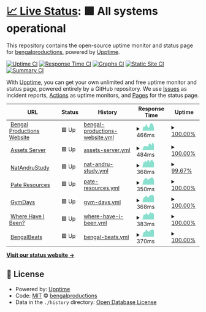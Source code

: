 # [📈 Live Status](https://status.bengal.productions): <!--live status--> **🟩 All systems operational**

This repository contains the open-source uptime monitor and status page for [bengalproductions](https://status.bengal.productions), powered by [Upptime](https://github.com/upptime/upptime).

[![Uptime CI](https://github.com/bengalproductions/statuspage/workflows/Uptime%20CI/badge.svg)](https://github.com/bengalproductions/statuspage/actions?query=workflow%3A%22Uptime+CI%22)
[![Response Time CI](https://github.com/bengalproductions/statuspage/workflows/Response%20Time%20CI/badge.svg)](https://github.com/bengalproductions/statuspage/actions?query=workflow%3A%22Response+Time+CI%22)
[![Graphs CI](https://github.com/bengalproductions/statuspage/workflows/Graphs%20CI/badge.svg)](https://github.com/bengalproductions/statuspage/actions?query=workflow%3A%22Graphs+CI%22)
[![Static Site CI](https://github.com/bengalproductions/statuspage/workflows/Static%20Site%20CI/badge.svg)](https://github.com/bengalproductions/statuspage/actions?query=workflow%3A%22Static+Site+CI%22)
[![Summary CI](https://github.com/bengalproductions/statuspage/workflows/Summary%20CI/badge.svg)](https://github.com/bengalproductions/statuspage/actions?query=workflow%3A%22Summary+CI%22)

With [Upptime](https://upptime.js.org), you can get your own unlimited and free uptime monitor and status page, powered entirely by a GitHub repository. We use [Issues](https://github.com/bengalproductions/statuspage/issues) as incident reports, [Actions](https://github.com/bengalproductions/statuspage/actions) as uptime monitors, and [Pages](https://status.bengal.productions) for the status page.

<!--start: status pages-->
<!-- This summary is generated by Upptime (https://github.com/upptime/upptime) -->
<!-- Do not edit this manually, your changes will be overwritten -->
<!-- prettier-ignore -->
| URL | Status | History | Response Time | Uptime |
| --- | ------ | ------- | ------------- | ------ |
| <img alt="" src="https://favicons.githubusercontent.com/bengal.productions" height="13"> [Bengal Productions Website](https://bengal.productions) | 🟩 Up | [bengal-productions-website.yml](https://github.com/bengalproductions/statuspage/commits/HEAD/history/bengal-productions-website.yml) | <details><summary><img alt="Response time graph" src="./graphs/bengal-productions-website/response-time-week.png" height="20"> 466ms</summary><br><a href="https://status.bengal.productions/history/bengal-productions-website"><img alt="Response time 521" src="https://img.shields.io/endpoint?url=https%3A%2F%2Fraw.githubusercontent.com%2Fbengalproductions%2Fstatuspage%2FHEAD%2Fapi%2Fbengal-productions-website%2Fresponse-time.json"></a><br><a href="https://status.bengal.productions/history/bengal-productions-website"><img alt="24-hour response time 242" src="https://img.shields.io/endpoint?url=https%3A%2F%2Fraw.githubusercontent.com%2Fbengalproductions%2Fstatuspage%2FHEAD%2Fapi%2Fbengal-productions-website%2Fresponse-time-day.json"></a><br><a href="https://status.bengal.productions/history/bengal-productions-website"><img alt="7-day response time 466" src="https://img.shields.io/endpoint?url=https%3A%2F%2Fraw.githubusercontent.com%2Fbengalproductions%2Fstatuspage%2FHEAD%2Fapi%2Fbengal-productions-website%2Fresponse-time-week.json"></a><br><a href="https://status.bengal.productions/history/bengal-productions-website"><img alt="30-day response time 514" src="https://img.shields.io/endpoint?url=https%3A%2F%2Fraw.githubusercontent.com%2Fbengalproductions%2Fstatuspage%2FHEAD%2Fapi%2Fbengal-productions-website%2Fresponse-time-month.json"></a><br><a href="https://status.bengal.productions/history/bengal-productions-website"><img alt="1-year response time 521" src="https://img.shields.io/endpoint?url=https%3A%2F%2Fraw.githubusercontent.com%2Fbengalproductions%2Fstatuspage%2FHEAD%2Fapi%2Fbengal-productions-website%2Fresponse-time-year.json"></a></details> | <details><summary><a href="https://status.bengal.productions/history/bengal-productions-website">100.00%</a></summary><a href="https://status.bengal.productions/history/bengal-productions-website"><img alt="All-time uptime 100.00%" src="https://img.shields.io/endpoint?url=https%3A%2F%2Fraw.githubusercontent.com%2Fbengalproductions%2Fstatuspage%2FHEAD%2Fapi%2Fbengal-productions-website%2Fuptime.json"></a><br><a href="https://status.bengal.productions/history/bengal-productions-website"><img alt="24-hour uptime 100.00%" src="https://img.shields.io/endpoint?url=https%3A%2F%2Fraw.githubusercontent.com%2Fbengalproductions%2Fstatuspage%2FHEAD%2Fapi%2Fbengal-productions-website%2Fuptime-day.json"></a><br><a href="https://status.bengal.productions/history/bengal-productions-website"><img alt="7-day uptime 100.00%" src="https://img.shields.io/endpoint?url=https%3A%2F%2Fraw.githubusercontent.com%2Fbengalproductions%2Fstatuspage%2FHEAD%2Fapi%2Fbengal-productions-website%2Fuptime-week.json"></a><br><a href="https://status.bengal.productions/history/bengal-productions-website"><img alt="30-day uptime 100.00%" src="https://img.shields.io/endpoint?url=https%3A%2F%2Fraw.githubusercontent.com%2Fbengalproductions%2Fstatuspage%2FHEAD%2Fapi%2Fbengal-productions-website%2Fuptime-month.json"></a><br><a href="https://status.bengal.productions/history/bengal-productions-website"><img alt="1-year uptime 100.00%" src="https://img.shields.io/endpoint?url=https%3A%2F%2Fraw.githubusercontent.com%2Fbengalproductions%2Fstatuspage%2FHEAD%2Fapi%2Fbengal-productions-website%2Fuptime-year.json"></a></details>
| <img alt="" src="https://favicons.githubusercontent.com/assets.bengal.productions" height="13"> [Assets Server](https://assets.bengal.productions) | 🟩 Up | [assets-server.yml](https://github.com/bengalproductions/statuspage/commits/HEAD/history/assets-server.yml) | <details><summary><img alt="Response time graph" src="./graphs/assets-server/response-time-week.png" height="20"> 484ms</summary><br><a href="https://status.bengal.productions/history/assets-server"><img alt="Response time 491" src="https://img.shields.io/endpoint?url=https%3A%2F%2Fraw.githubusercontent.com%2Fbengalproductions%2Fstatuspage%2FHEAD%2Fapi%2Fassets-server%2Fresponse-time.json"></a><br><a href="https://status.bengal.productions/history/assets-server"><img alt="24-hour response time 454" src="https://img.shields.io/endpoint?url=https%3A%2F%2Fraw.githubusercontent.com%2Fbengalproductions%2Fstatuspage%2FHEAD%2Fapi%2Fassets-server%2Fresponse-time-day.json"></a><br><a href="https://status.bengal.productions/history/assets-server"><img alt="7-day response time 484" src="https://img.shields.io/endpoint?url=https%3A%2F%2Fraw.githubusercontent.com%2Fbengalproductions%2Fstatuspage%2FHEAD%2Fapi%2Fassets-server%2Fresponse-time-week.json"></a><br><a href="https://status.bengal.productions/history/assets-server"><img alt="30-day response time 498" src="https://img.shields.io/endpoint?url=https%3A%2F%2Fraw.githubusercontent.com%2Fbengalproductions%2Fstatuspage%2FHEAD%2Fapi%2Fassets-server%2Fresponse-time-month.json"></a><br><a href="https://status.bengal.productions/history/assets-server"><img alt="1-year response time 491" src="https://img.shields.io/endpoint?url=https%3A%2F%2Fraw.githubusercontent.com%2Fbengalproductions%2Fstatuspage%2FHEAD%2Fapi%2Fassets-server%2Fresponse-time-year.json"></a></details> | <details><summary><a href="https://status.bengal.productions/history/assets-server">100.00%</a></summary><a href="https://status.bengal.productions/history/assets-server"><img alt="All-time uptime 100.00%" src="https://img.shields.io/endpoint?url=https%3A%2F%2Fraw.githubusercontent.com%2Fbengalproductions%2Fstatuspage%2FHEAD%2Fapi%2Fassets-server%2Fuptime.json"></a><br><a href="https://status.bengal.productions/history/assets-server"><img alt="24-hour uptime 100.00%" src="https://img.shields.io/endpoint?url=https%3A%2F%2Fraw.githubusercontent.com%2Fbengalproductions%2Fstatuspage%2FHEAD%2Fapi%2Fassets-server%2Fuptime-day.json"></a><br><a href="https://status.bengal.productions/history/assets-server"><img alt="7-day uptime 100.00%" src="https://img.shields.io/endpoint?url=https%3A%2F%2Fraw.githubusercontent.com%2Fbengalproductions%2Fstatuspage%2FHEAD%2Fapi%2Fassets-server%2Fuptime-week.json"></a><br><a href="https://status.bengal.productions/history/assets-server"><img alt="30-day uptime 100.00%" src="https://img.shields.io/endpoint?url=https%3A%2F%2Fraw.githubusercontent.com%2Fbengalproductions%2Fstatuspage%2FHEAD%2Fapi%2Fassets-server%2Fuptime-month.json"></a><br><a href="https://status.bengal.productions/history/assets-server"><img alt="1-year uptime 100.00%" src="https://img.shields.io/endpoint?url=https%3A%2F%2Fraw.githubusercontent.com%2Fbengalproductions%2Fstatuspage%2FHEAD%2Fapi%2Fassets-server%2Fuptime-year.json"></a></details>
| <img alt="" src="https://favicons.githubusercontent.com/natandrustudy.com" height="13"> [NatAndruStudy](https://natandrustudy.com) | 🟩 Up | [nat-andru-study.yml](https://github.com/bengalproductions/statuspage/commits/HEAD/history/nat-andru-study.yml) | <details><summary><img alt="Response time graph" src="./graphs/nat-andru-study/response-time-week.png" height="20"> 368ms</summary><br><a href="https://status.bengal.productions/history/nat-andru-study"><img alt="Response time 354" src="https://img.shields.io/endpoint?url=https%3A%2F%2Fraw.githubusercontent.com%2Fbengalproductions%2Fstatuspage%2FHEAD%2Fapi%2Fnat-andru-study%2Fresponse-time.json"></a><br><a href="https://status.bengal.productions/history/nat-andru-study"><img alt="24-hour response time 345" src="https://img.shields.io/endpoint?url=https%3A%2F%2Fraw.githubusercontent.com%2Fbengalproductions%2Fstatuspage%2FHEAD%2Fapi%2Fnat-andru-study%2Fresponse-time-day.json"></a><br><a href="https://status.bengal.productions/history/nat-andru-study"><img alt="7-day response time 368" src="https://img.shields.io/endpoint?url=https%3A%2F%2Fraw.githubusercontent.com%2Fbengalproductions%2Fstatuspage%2FHEAD%2Fapi%2Fnat-andru-study%2Fresponse-time-week.json"></a><br><a href="https://status.bengal.productions/history/nat-andru-study"><img alt="30-day response time 354" src="https://img.shields.io/endpoint?url=https%3A%2F%2Fraw.githubusercontent.com%2Fbengalproductions%2Fstatuspage%2FHEAD%2Fapi%2Fnat-andru-study%2Fresponse-time-month.json"></a><br><a href="https://status.bengal.productions/history/nat-andru-study"><img alt="1-year response time 354" src="https://img.shields.io/endpoint?url=https%3A%2F%2Fraw.githubusercontent.com%2Fbengalproductions%2Fstatuspage%2FHEAD%2Fapi%2Fnat-andru-study%2Fresponse-time-year.json"></a></details> | <details><summary><a href="https://status.bengal.productions/history/nat-andru-study">99.67%</a></summary><a href="https://status.bengal.productions/history/nat-andru-study"><img alt="All-time uptime 99.67%" src="https://img.shields.io/endpoint?url=https%3A%2F%2Fraw.githubusercontent.com%2Fbengalproductions%2Fstatuspage%2FHEAD%2Fapi%2Fnat-andru-study%2Fuptime.json"></a><br><a href="https://status.bengal.productions/history/nat-andru-study"><img alt="24-hour uptime 99.46%" src="https://img.shields.io/endpoint?url=https%3A%2F%2Fraw.githubusercontent.com%2Fbengalproductions%2Fstatuspage%2FHEAD%2Fapi%2Fnat-andru-study%2Fuptime-day.json"></a><br><a href="https://status.bengal.productions/history/nat-andru-study"><img alt="7-day uptime 99.67%" src="https://img.shields.io/endpoint?url=https%3A%2F%2Fraw.githubusercontent.com%2Fbengalproductions%2Fstatuspage%2FHEAD%2Fapi%2Fnat-andru-study%2Fuptime-week.json"></a><br><a href="https://status.bengal.productions/history/nat-andru-study"><img alt="30-day uptime 99.67%" src="https://img.shields.io/endpoint?url=https%3A%2F%2Fraw.githubusercontent.com%2Fbengalproductions%2Fstatuspage%2FHEAD%2Fapi%2Fnat-andru-study%2Fuptime-month.json"></a><br><a href="https://status.bengal.productions/history/nat-andru-study"><img alt="1-year uptime 99.67%" src="https://img.shields.io/endpoint?url=https%3A%2F%2Fraw.githubusercontent.com%2Fbengalproductions%2Fstatuspage%2FHEAD%2Fapi%2Fnat-andru-study%2Fuptime-year.json"></a></details>
| <img alt="" src="https://favicons.githubusercontent.com/pateresources.co.uk" height="13"> [Pate Resources](https://pateresources.co.uk) | 🟩 Up | [pate-resources.yml](https://github.com/bengalproductions/statuspage/commits/HEAD/history/pate-resources.yml) | <details><summary><img alt="Response time graph" src="./graphs/pate-resources/response-time-week.png" height="20"> 350ms</summary><br><a href="https://status.bengal.productions/history/pate-resources"><img alt="Response time 361" src="https://img.shields.io/endpoint?url=https%3A%2F%2Fraw.githubusercontent.com%2Fbengalproductions%2Fstatuspage%2FHEAD%2Fapi%2Fpate-resources%2Fresponse-time.json"></a><br><a href="https://status.bengal.productions/history/pate-resources"><img alt="24-hour response time 270" src="https://img.shields.io/endpoint?url=https%3A%2F%2Fraw.githubusercontent.com%2Fbengalproductions%2Fstatuspage%2FHEAD%2Fapi%2Fpate-resources%2Fresponse-time-day.json"></a><br><a href="https://status.bengal.productions/history/pate-resources"><img alt="7-day response time 350" src="https://img.shields.io/endpoint?url=https%3A%2F%2Fraw.githubusercontent.com%2Fbengalproductions%2Fstatuspage%2FHEAD%2Fapi%2Fpate-resources%2Fresponse-time-week.json"></a><br><a href="https://status.bengal.productions/history/pate-resources"><img alt="30-day response time 361" src="https://img.shields.io/endpoint?url=https%3A%2F%2Fraw.githubusercontent.com%2Fbengalproductions%2Fstatuspage%2FHEAD%2Fapi%2Fpate-resources%2Fresponse-time-month.json"></a><br><a href="https://status.bengal.productions/history/pate-resources"><img alt="1-year response time 361" src="https://img.shields.io/endpoint?url=https%3A%2F%2Fraw.githubusercontent.com%2Fbengalproductions%2Fstatuspage%2FHEAD%2Fapi%2Fpate-resources%2Fresponse-time-year.json"></a></details> | <details><summary><a href="https://status.bengal.productions/history/pate-resources">100.00%</a></summary><a href="https://status.bengal.productions/history/pate-resources"><img alt="All-time uptime 100.00%" src="https://img.shields.io/endpoint?url=https%3A%2F%2Fraw.githubusercontent.com%2Fbengalproductions%2Fstatuspage%2FHEAD%2Fapi%2Fpate-resources%2Fuptime.json"></a><br><a href="https://status.bengal.productions/history/pate-resources"><img alt="24-hour uptime 100.00%" src="https://img.shields.io/endpoint?url=https%3A%2F%2Fraw.githubusercontent.com%2Fbengalproductions%2Fstatuspage%2FHEAD%2Fapi%2Fpate-resources%2Fuptime-day.json"></a><br><a href="https://status.bengal.productions/history/pate-resources"><img alt="7-day uptime 100.00%" src="https://img.shields.io/endpoint?url=https%3A%2F%2Fraw.githubusercontent.com%2Fbengalproductions%2Fstatuspage%2FHEAD%2Fapi%2Fpate-resources%2Fuptime-week.json"></a><br><a href="https://status.bengal.productions/history/pate-resources"><img alt="30-day uptime 100.00%" src="https://img.shields.io/endpoint?url=https%3A%2F%2Fraw.githubusercontent.com%2Fbengalproductions%2Fstatuspage%2FHEAD%2Fapi%2Fpate-resources%2Fuptime-month.json"></a><br><a href="https://status.bengal.productions/history/pate-resources"><img alt="1-year uptime 100.00%" src="https://img.shields.io/endpoint?url=https%3A%2F%2Fraw.githubusercontent.com%2Fbengalproductions%2Fstatuspage%2FHEAD%2Fapi%2Fpate-resources%2Fuptime-year.json"></a></details>
| <img alt="" src="https://favicons.githubusercontent.com/gymdays.co.uk" height="13"> [GymDays](https://gymdays.co.uk) | 🟩 Up | [gym-days.yml](https://github.com/bengalproductions/statuspage/commits/HEAD/history/gym-days.yml) | <details><summary><img alt="Response time graph" src="./graphs/gym-days/response-time-week.png" height="20"> 368ms</summary><br><a href="https://status.bengal.productions/history/gym-days"><img alt="Response time 366" src="https://img.shields.io/endpoint?url=https%3A%2F%2Fraw.githubusercontent.com%2Fbengalproductions%2Fstatuspage%2FHEAD%2Fapi%2Fgym-days%2Fresponse-time.json"></a><br><a href="https://status.bengal.productions/history/gym-days"><img alt="24-hour response time 320" src="https://img.shields.io/endpoint?url=https%3A%2F%2Fraw.githubusercontent.com%2Fbengalproductions%2Fstatuspage%2FHEAD%2Fapi%2Fgym-days%2Fresponse-time-day.json"></a><br><a href="https://status.bengal.productions/history/gym-days"><img alt="7-day response time 368" src="https://img.shields.io/endpoint?url=https%3A%2F%2Fraw.githubusercontent.com%2Fbengalproductions%2Fstatuspage%2FHEAD%2Fapi%2Fgym-days%2Fresponse-time-week.json"></a><br><a href="https://status.bengal.productions/history/gym-days"><img alt="30-day response time 366" src="https://img.shields.io/endpoint?url=https%3A%2F%2Fraw.githubusercontent.com%2Fbengalproductions%2Fstatuspage%2FHEAD%2Fapi%2Fgym-days%2Fresponse-time-month.json"></a><br><a href="https://status.bengal.productions/history/gym-days"><img alt="1-year response time 366" src="https://img.shields.io/endpoint?url=https%3A%2F%2Fraw.githubusercontent.com%2Fbengalproductions%2Fstatuspage%2FHEAD%2Fapi%2Fgym-days%2Fresponse-time-year.json"></a></details> | <details><summary><a href="https://status.bengal.productions/history/gym-days">100.00%</a></summary><a href="https://status.bengal.productions/history/gym-days"><img alt="All-time uptime 100.00%" src="https://img.shields.io/endpoint?url=https%3A%2F%2Fraw.githubusercontent.com%2Fbengalproductions%2Fstatuspage%2FHEAD%2Fapi%2Fgym-days%2Fuptime.json"></a><br><a href="https://status.bengal.productions/history/gym-days"><img alt="24-hour uptime 100.00%" src="https://img.shields.io/endpoint?url=https%3A%2F%2Fraw.githubusercontent.com%2Fbengalproductions%2Fstatuspage%2FHEAD%2Fapi%2Fgym-days%2Fuptime-day.json"></a><br><a href="https://status.bengal.productions/history/gym-days"><img alt="7-day uptime 100.00%" src="https://img.shields.io/endpoint?url=https%3A%2F%2Fraw.githubusercontent.com%2Fbengalproductions%2Fstatuspage%2FHEAD%2Fapi%2Fgym-days%2Fuptime-week.json"></a><br><a href="https://status.bengal.productions/history/gym-days"><img alt="30-day uptime 100.00%" src="https://img.shields.io/endpoint?url=https%3A%2F%2Fraw.githubusercontent.com%2Fbengalproductions%2Fstatuspage%2FHEAD%2Fapi%2Fgym-days%2Fuptime-month.json"></a><br><a href="https://status.bengal.productions/history/gym-days"><img alt="1-year uptime 100.00%" src="https://img.shields.io/endpoint?url=https%3A%2F%2Fraw.githubusercontent.com%2Fbengalproductions%2Fstatuspage%2FHEAD%2Fapi%2Fgym-days%2Fuptime-year.json"></a></details>
| <img alt="" src="https://favicons.githubusercontent.com/wherehaveibeen.co.uk" height="13"> [Where Have I Been?](https://wherehaveibeen.co.uk) | 🟩 Up | [where-have-i-been.yml](https://github.com/bengalproductions/statuspage/commits/HEAD/history/where-have-i-been.yml) | <details><summary><img alt="Response time graph" src="./graphs/where-have-i-been/response-time-week.png" height="20"> 383ms</summary><br><a href="https://status.bengal.productions/history/where-have-i-been"><img alt="Response time 363" src="https://img.shields.io/endpoint?url=https%3A%2F%2Fraw.githubusercontent.com%2Fbengalproductions%2Fstatuspage%2FHEAD%2Fapi%2Fwhere-have-i-been%2Fresponse-time.json"></a><br><a href="https://status.bengal.productions/history/where-have-i-been"><img alt="24-hour response time 332" src="https://img.shields.io/endpoint?url=https%3A%2F%2Fraw.githubusercontent.com%2Fbengalproductions%2Fstatuspage%2FHEAD%2Fapi%2Fwhere-have-i-been%2Fresponse-time-day.json"></a><br><a href="https://status.bengal.productions/history/where-have-i-been"><img alt="7-day response time 383" src="https://img.shields.io/endpoint?url=https%3A%2F%2Fraw.githubusercontent.com%2Fbengalproductions%2Fstatuspage%2FHEAD%2Fapi%2Fwhere-have-i-been%2Fresponse-time-week.json"></a><br><a href="https://status.bengal.productions/history/where-have-i-been"><img alt="30-day response time 363" src="https://img.shields.io/endpoint?url=https%3A%2F%2Fraw.githubusercontent.com%2Fbengalproductions%2Fstatuspage%2FHEAD%2Fapi%2Fwhere-have-i-been%2Fresponse-time-month.json"></a><br><a href="https://status.bengal.productions/history/where-have-i-been"><img alt="1-year response time 363" src="https://img.shields.io/endpoint?url=https%3A%2F%2Fraw.githubusercontent.com%2Fbengalproductions%2Fstatuspage%2FHEAD%2Fapi%2Fwhere-have-i-been%2Fresponse-time-year.json"></a></details> | <details><summary><a href="https://status.bengal.productions/history/where-have-i-been">100.00%</a></summary><a href="https://status.bengal.productions/history/where-have-i-been"><img alt="All-time uptime 100.00%" src="https://img.shields.io/endpoint?url=https%3A%2F%2Fraw.githubusercontent.com%2Fbengalproductions%2Fstatuspage%2FHEAD%2Fapi%2Fwhere-have-i-been%2Fuptime.json"></a><br><a href="https://status.bengal.productions/history/where-have-i-been"><img alt="24-hour uptime 100.00%" src="https://img.shields.io/endpoint?url=https%3A%2F%2Fraw.githubusercontent.com%2Fbengalproductions%2Fstatuspage%2FHEAD%2Fapi%2Fwhere-have-i-been%2Fuptime-day.json"></a><br><a href="https://status.bengal.productions/history/where-have-i-been"><img alt="7-day uptime 100.00%" src="https://img.shields.io/endpoint?url=https%3A%2F%2Fraw.githubusercontent.com%2Fbengalproductions%2Fstatuspage%2FHEAD%2Fapi%2Fwhere-have-i-been%2Fuptime-week.json"></a><br><a href="https://status.bengal.productions/history/where-have-i-been"><img alt="30-day uptime 100.00%" src="https://img.shields.io/endpoint?url=https%3A%2F%2Fraw.githubusercontent.com%2Fbengalproductions%2Fstatuspage%2FHEAD%2Fapi%2Fwhere-have-i-been%2Fuptime-month.json"></a><br><a href="https://status.bengal.productions/history/where-have-i-been"><img alt="1-year uptime 100.00%" src="https://img.shields.io/endpoint?url=https%3A%2F%2Fraw.githubusercontent.com%2Fbengalproductions%2Fstatuspage%2FHEAD%2Fapi%2Fwhere-have-i-been%2Fuptime-year.json"></a></details>
| <img alt="" src="https://favicons.githubusercontent.com/bengalbeats.co.uk" height="13"> [BengalBeats](https://bengalbeats.co.uk) | 🟩 Up | [bengal-beats.yml](https://github.com/bengalproductions/statuspage/commits/HEAD/history/bengal-beats.yml) | <details><summary><img alt="Response time graph" src="./graphs/bengal-beats/response-time-week.png" height="20"> 370ms</summary><br><a href="https://status.bengal.productions/history/bengal-beats"><img alt="Response time 363" src="https://img.shields.io/endpoint?url=https%3A%2F%2Fraw.githubusercontent.com%2Fbengalproductions%2Fstatuspage%2FHEAD%2Fapi%2Fbengal-beats%2Fresponse-time.json"></a><br><a href="https://status.bengal.productions/history/bengal-beats"><img alt="24-hour response time 345" src="https://img.shields.io/endpoint?url=https%3A%2F%2Fraw.githubusercontent.com%2Fbengalproductions%2Fstatuspage%2FHEAD%2Fapi%2Fbengal-beats%2Fresponse-time-day.json"></a><br><a href="https://status.bengal.productions/history/bengal-beats"><img alt="7-day response time 370" src="https://img.shields.io/endpoint?url=https%3A%2F%2Fraw.githubusercontent.com%2Fbengalproductions%2Fstatuspage%2FHEAD%2Fapi%2Fbengal-beats%2Fresponse-time-week.json"></a><br><a href="https://status.bengal.productions/history/bengal-beats"><img alt="30-day response time 363" src="https://img.shields.io/endpoint?url=https%3A%2F%2Fraw.githubusercontent.com%2Fbengalproductions%2Fstatuspage%2FHEAD%2Fapi%2Fbengal-beats%2Fresponse-time-month.json"></a><br><a href="https://status.bengal.productions/history/bengal-beats"><img alt="1-year response time 363" src="https://img.shields.io/endpoint?url=https%3A%2F%2Fraw.githubusercontent.com%2Fbengalproductions%2Fstatuspage%2FHEAD%2Fapi%2Fbengal-beats%2Fresponse-time-year.json"></a></details> | <details><summary><a href="https://status.bengal.productions/history/bengal-beats">100.00%</a></summary><a href="https://status.bengal.productions/history/bengal-beats"><img alt="All-time uptime 100.00%" src="https://img.shields.io/endpoint?url=https%3A%2F%2Fraw.githubusercontent.com%2Fbengalproductions%2Fstatuspage%2FHEAD%2Fapi%2Fbengal-beats%2Fuptime.json"></a><br><a href="https://status.bengal.productions/history/bengal-beats"><img alt="24-hour uptime 100.00%" src="https://img.shields.io/endpoint?url=https%3A%2F%2Fraw.githubusercontent.com%2Fbengalproductions%2Fstatuspage%2FHEAD%2Fapi%2Fbengal-beats%2Fuptime-day.json"></a><br><a href="https://status.bengal.productions/history/bengal-beats"><img alt="7-day uptime 100.00%" src="https://img.shields.io/endpoint?url=https%3A%2F%2Fraw.githubusercontent.com%2Fbengalproductions%2Fstatuspage%2FHEAD%2Fapi%2Fbengal-beats%2Fuptime-week.json"></a><br><a href="https://status.bengal.productions/history/bengal-beats"><img alt="30-day uptime 100.00%" src="https://img.shields.io/endpoint?url=https%3A%2F%2Fraw.githubusercontent.com%2Fbengalproductions%2Fstatuspage%2FHEAD%2Fapi%2Fbengal-beats%2Fuptime-month.json"></a><br><a href="https://status.bengal.productions/history/bengal-beats"><img alt="1-year uptime 100.00%" src="https://img.shields.io/endpoint?url=https%3A%2F%2Fraw.githubusercontent.com%2Fbengalproductions%2Fstatuspage%2FHEAD%2Fapi%2Fbengal-beats%2Fuptime-year.json"></a></details>

<!--end: status pages-->

[**Visit our status website →**](https://status.bengal.productions)

## 📄 License

- Powered by: [Upptime](https://github.com/upptime/upptime)
- Code: [MIT](./LICENSE) © [bengalproductions](https://status.bengal.productions)
- Data in the `./history` directory: [Open Database License](https://opendatacommons.org/licenses/odbl/1-0/)
